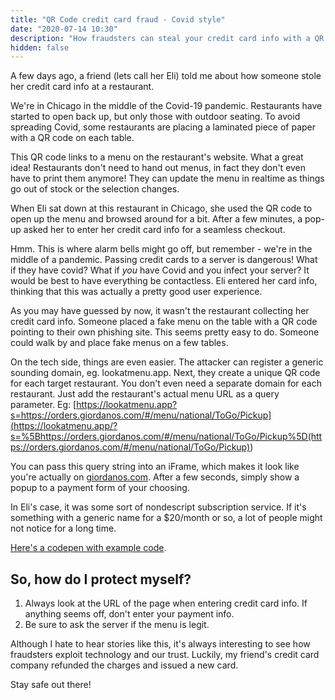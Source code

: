 ```yaml
---
title: "QR Code credit card fraud - Covid style"
date: "2020-07-14 10:30"
description: "How fraudsters can steal your credit card info with a QR code and outdoor dining"
hidden: false
---
```


A few days ago, a friend (lets call her Eli) told me about how someone stole her credit card info at a restaurant.

We're in Chicago in the middle of the Covid-19 pandemic. Restaurants have started to open back up, but only those with outdoor seating. To avoid spreading Covid, some restaurants are placing a laminated piece of paper with a QR code on each table.

This QR code links to a menu on the restaurant's website. What a great idea! Restaurants don't need to hand out menus, in fact they don't even have to print them anymore! They can update the menu in realtime as things go out of stock or the selection changes.

When Eli sat down at this restaurant in Chicago, she used the QR code to open up the menu and browsed around for a bit. After a few minutes, a pop-up asked her to enter her credit card info for a seamless checkout.

Hmm. This is where alarm bells might go off, but remember - we're in the middle of a pandemic. Passing credit cards to a server is dangerous! What if they have covid? What if _you_ have Covid and you infect your server? It would be best to have everything be contactless. Eli entered her card info, thinking that this was actually a pretty good user experience.

As you may have guessed by now, it wasn't the restaurant collecting her credit card info. Someone placed a fake menu on the table with a QR code pointing to their own phishing site. This seems pretty easy to do. Someone could walk by and place fake menus on a few tables.

On the tech side, things are even easier. The attacker can register a generic sounding domain, eg. lookatmenu.app. Next, they create a unique QR code for each target restaurant. You don't even need a separate domain for each restaurant. Just add the restaurant's actual menu URL as a query parameter. Eg: [https://lookatmenu.app?s=https://orders.giordanos.com/#/menu/national/ToGo/Pickup](<https://lookatmenu.app/?s=%5Bhttps://orders.giordanos.com/#/menu/national/ToGo/Pickup%5D(https://orders.giordanos.com/#/menu/national/ToGo/Pickup)>)

You can pass this query string into an iFrame, which makes it look like you're actually on [giordanos.com](http://giordanos.com/). After a few seconds, simply show a popup to a payment form of your choosing.

In Eli's case, it was some sort of nondescript subscription service. If it's something with a generic name for a \$20/month or so, a lot of people might not notice for a long time.

[Here's a codepen with example code](https://codepen.io/pranas/pen/rNxZMMy).

## **So, how do I protect myself?**

1. Always look at the URL of the page when entering credit card info. If anything seems off, don't enter your payment info.
2. Be sure to ask the server if the menu is legit.

Although I hate to hear stories like this, it's always interesting to see how fraudsters exploit technology and our trust. Luckily, my friend's credit card company refunded the charges and issued a new card.

Stay safe out there!
